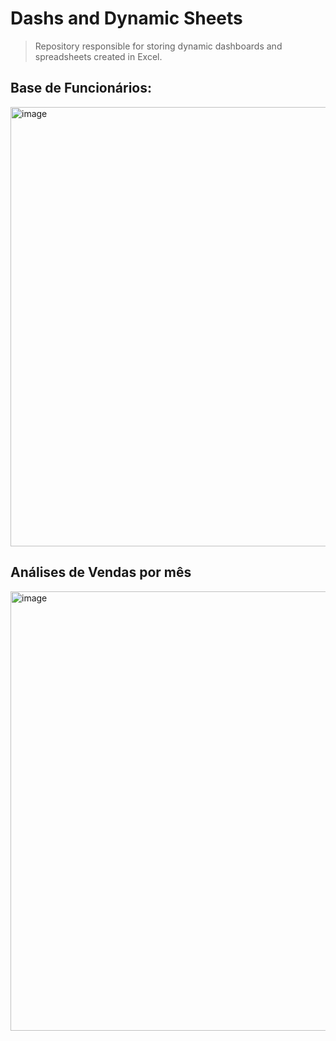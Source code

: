 # Dashs and Dynamic Sheets

> Repository responsible for storing dynamic dashboards and spreadsheets created in Excel.

## Base de Funcionários:
<img width="703" alt="image" src="https://github.com/santosjhony12/Dashs/assets/123211025/bb618bfc-9423-4f04-a025-1b4097167c41">

## Análises de Vendas por mês
<img width="703" alt="image" src="https://github.com/santosjhony12/Dashs/assets/123211025/e555d818-1a45-4854-a403-df5a396370d2">
